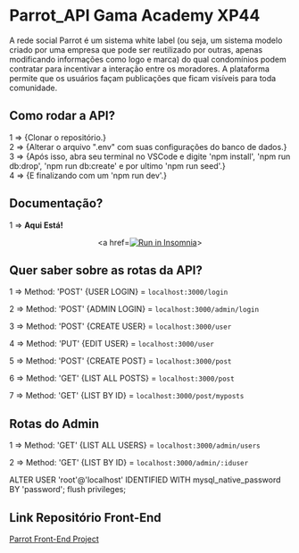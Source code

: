 # Parrot_API Gama Academy XP44 

<p>
A rede social Parrot é um sistema white label (ou seja, um
sistema modelo criado por uma empresa que pode ser
reutilizado por outras, apenas modificando informações como
logo e marca) do qual condomínios podem contratar para
incentivar a interação entre os moradores.
A plataforma permite que os usuários façam publicações que
ficam visíveis para toda comunidade.
</p>



## Como rodar a API?

1 => {Clonar o repositório.}<br>
2 => {Alterar o arquivo ".env" com suas configurações do banco de dados.}<br>
3 => {Após isso, abra seu terminal no VSCode e digite 'npm install', 'npm run db:drop', 'npm run db:create' e por ultimo 'npm run seed'.}<br>
4 => {E finalizando com um 'npm run dev'.}<br>

## Documentação?

1 => **Aqui Está!** <p align="center">
<a href=<a href="https://insomnia.rest/run/?label=ParrotAPI-GAMAXP44&uri=https%3A%2F%2Fgithub.com%2Fjonveigel%2FParrotAPI-GAMAXP44%2Fblob%2Fmain%2Fsrc%2Fdocs%2Finsomnia.json" target="_blank"><img src="https://insomnia.rest/images/run.svg" alt="Run in Insomnia"></a>></a>
</p>



## Quer saber sobre as rotas da API?

1 => Method: 'POST' {USER LOGIN} = `localhost:3000/login`

2 => Method: 'POST' {ADMIN LOGIN} = `localhost:3000/admin/login`

3 => Method: 'POST' {CREATE USER} = `localhost:3000/user`

4 => Method: 'PUT' {EDIT USER} = `localhost:3000/user`

5 => Method: 'POST' {CREATE POST} = `localhost:3000/post`

6 => Method: 'GET' {LIST ALL POSTS} = `localhost:3000/post`

7 => Method: 'GET' {LIST BY ID} = `localhost:3000/post/myposts`

## Rotas do Admin

1 => Method: 'GET' {LIST ALL USERS} = `localhost:3000/admin/users`

2 => Method: 'GET' {LIST BY ID} = `localhost:3000/admin/:iduser`


 ALTER USER 'root'@'localhost' IDENTIFIED WITH mysql_native_password BY 'password';
          flush privileges;

## Link Repositório Front-End
<a href="https://github.com/lusouzarego/parrot-project" target="_blank"> Parrot Front-End Project</a>   







         
